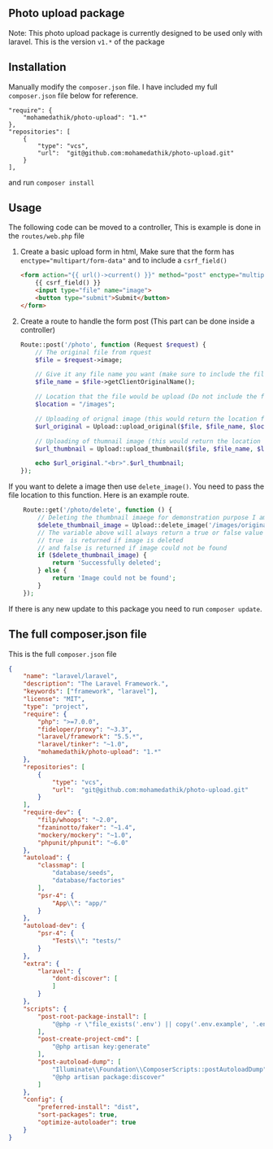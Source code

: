 
## Photo upload package
Note: This photo upload package is currently designed to be used only with laravel.
This is the version `v1.*` of the package
## Installation
Manually modify the `composer.json` file. I have included my full `composer.json` file below for reference.

    "require": {
        "mohamedathik/photo-upload": "1.*"
    },
    "repositories": [
        {
            "type": "vcs",
            "url":  "git@github.com:mohamedathik/photo-upload.git"
        }
    ],

and run `composer install`

## Usage
The following code can be moved to a controller, This is example is done in the `routes/web.php` file
1) Create a basic upload form in html, Make sure that the form has `enctype="multipart/form-data"` and to include a `csrf_field()`

    ```html
    <form action="{{ url()->current() }}" method="post" enctype="multipart/form-data">
        {{ csrf_field() }}
        <input type="file" name="image">
        <button type="submit">Submit</button>    
    </form>
    ```
2) Create a route to handle the form post (This part can be done inside a controller)
    ```php
    Route::post('/photo', function (Request $request) {
        // The original file from rquest
        $file = $request->image;
    
        // Give it any file name you want (make sure to include the file extension)
        $file_name = $file->getClientOriginalName();
    
        // Location that the file would be upload (Do not include the filename)
        $location = "/images";
    
        // Uploading of orignal image (this would return the location for original image including the filename)
        $url_original = Upload::upload_original($file, $file_name, $location);
    
        // Uploading of thumnail image (this would return the location for thumbnail image including the filename)
        $url_thumbnail = Upload::upload_thumbnail($file, $file_name, $location);
    
        echo $url_original."<br>".$url_thumbnail;
    });
    ```
    
If you want to delete a image then use `delete_image()`. You need to pass the file location to this function. Here is an example route.
```php
    Route::get('/photo/delete', function () {
        // Deleting the thumbnail imaege for demonstration purpose I am passing the file name manually
        $delete_thumbnail_image = Upload::delete_image('/images/original/1515931209-Image.jpg');
        // The variable above will always return a true or false value
        // true  is returned if image is deleted 
        // and false is returned if image could not be found
        if ($delete_thumbnail_image) {
            return 'Successfully deleted';
        } else {
            return 'Image could not be found';
        }
    });
```
If there is any new update to this package you need to run `composer update`.

## The full composer.json file
This is the full `composer.json` file

```json
{
    "name": "laravel/laravel",
    "description": "The Laravel Framework.",
    "keywords": ["framework", "laravel"],
    "license": "MIT",
    "type": "project",
    "require": {
        "php": ">=7.0.0",
        "fideloper/proxy": "~3.3",
        "laravel/framework": "5.5.*",
        "laravel/tinker": "~1.0",
        "mohamedathik/photo-upload": "1.*"
    },
    "repositories": [
        {
            "type": "vcs",
            "url":  "git@github.com:mohamedathik/photo-upload.git"
        }
    ],
    "require-dev": {
        "filp/whoops": "~2.0",
        "fzaninotto/faker": "~1.4",
        "mockery/mockery": "~1.0",
        "phpunit/phpunit": "~6.0"
    },
    "autoload": {
        "classmap": [
            "database/seeds",
            "database/factories"
        ],
        "psr-4": {
            "App\\": "app/"
        }
    },
    "autoload-dev": {
        "psr-4": {
            "Tests\\": "tests/"
        }
    },
    "extra": {
        "laravel": {
            "dont-discover": [
            ]
        }
    },
    "scripts": {
        "post-root-package-install": [
            "@php -r \"file_exists('.env') || copy('.env.example', '.env');\""
        ],
        "post-create-project-cmd": [
            "@php artisan key:generate"
        ],
        "post-autoload-dump": [
            "Illuminate\\Foundation\\ComposerScripts::postAutoloadDump",
            "@php artisan package:discover"
        ]
    },
    "config": {
        "preferred-install": "dist",
        "sort-packages": true,
        "optimize-autoloader": true
    }
}

```
